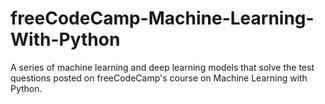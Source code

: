 # freeCodeCamp-Machine-Learning-With-Python
A series of machine learning and deep learning models that solve the test questions posted on freeCodeCamp's course on Machine Learning with Python.
